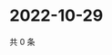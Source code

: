 # 2022-10-29

共 0 条

<!-- BEGIN WEIBO -->
<!-- 最后更新时间 Sat Oct 29 2022 23:01:22 GMT+0800 (China Standard Time) -->

<!-- END WEIBO -->
